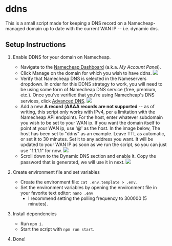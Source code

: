 # ddns
This is a small script made for keeping a DNS record on a Namecheap-managed domain up to date with the current WAN IP -- i.e. dynamic dns.

## Setup Instructions
1. Enable DDNS for your domain on Namecheap.

    * Navigate to the [Namecheap Dashboard](https://ap.www.namecheap.com/dashboard) (a.k.a. *My Account Panel*).
    * Click Manage on the domain for which you wish to have ddns.
![](https://i.gyazo.com/4b9aa2c6ed2a5e27bcb7ffe1d9ce4a24.png)
    * Verify that Namecheap DNS is selected in the Nameservers dropdown. In order for this DDNS strategy to work, you will need to be using some form of Namecheap DNS service (free, premium, etc.). Once you've verified that you're using Namecheap's DNS services, click [Advanced DNS](https://ap.www.namecheap.com/domains/domaincontrolpanel/INSERT_YOUR_DOMAIN/advancedns).
![](https://i.gyazo.com/91fbed9c85118b2a995c72485df39d08.png)
    * Add a new **A record** (**AAAA records are not supported** -- as of writing, this script only works with IPv4, per a limitation with the Namecheap API endpoint). For the host, enter whatever subdomain you wish to be set to your WAN ip. If you want the domain itself to point at your WAN ip, use '@' as the host. In the image below, The host has been set to "ddns" as an example. Leave TTL as automatic, or set it to 30 minutes. Set it to any address you want. It will be updated to your WAN IP as soon as we run the script, so you can just use "1.1.1.1" for now.
![](https://i.gyazo.com/1fbe64108b3eff588583a43f4fc05076.png)
    * Scroll down to the Dynamic DNS section and enable it. Copy the password that is generated, we will use it in next.
![](https://i.gyazo.com/8de4c655016c0c4243da9c36462d4519.png)



2. Create environment file and set variables

    * Create the environment file: `cat .env.template > .env`.
    * Set the environment variables by opening the environment file in your favorite text editor: `nano .env`
        * I recommend setting the polling frequency to 300000 (5 minutes).

3. Install dependencies

    * Run `npm i`.
    * Start the script with `npm run start`.

4. Done!
